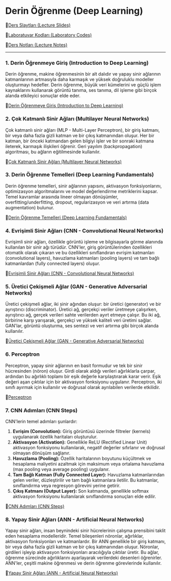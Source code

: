 # Derin Öğrenme (Deep Learning)

📒[Ders Slaytları (Lecture Slides)](https://github.com/elifbeyzatok00/Deep-Learning/tree/main/slaytlar)

📌[Laboratuvar Kodları (Laboratory Codes)](https://github.com/elifbeyzatok00/Deep-Learning/tree/main/Labaratuvar%20Kodlar%C4%B1)

📔[Ders Notları (Lecture Notes)](https://github.com/elifbeyzatok00/Deep-Learning/blob/main/Derin%20%C3%96%C4%9Freme%20Ders%20Notlar%C4%B1%202023-2024.pdf)

---
### 1. Derin Öğrenmeye Giriş (Introduction to Deep Learning)
Derin öğrenme, makine öğrenmesinin bir alt dalıdır ve yapay sinir ağlarının katmanlarının artmasıyla daha karmaşık ve yüksek doğruluklu modeller oluşturmayı hedefler. Derin öğrenme, büyük veri kümelerini ve güçlü işlem kaynaklarını kullanarak görüntü tanıma, ses tanıma, dil işleme gibi birçok alanda etkileyici sonuçlar elde eder.

🔗[Derin Öğrenmeye Giriş (Introduction to Deep Learning)](https://github.com/elifbeyzatok00/Deep-Learning/blob/main/slaytlar/1-Derin%20Ogrenmeye%20Giris.pptx)

### 2. Çok Katmanlı Sinir Ağları (Multilayer Neural Networks)
Çok katmanlı sinir ağları (MLP - Multi-Layer Perceptron), bir giriş katmanı, bir veya daha fazla gizli katman ve bir çıkış katmanından oluşur. Her bir katman, bir önceki katmandan gelen bilgiyi işler ve bir sonraki katmana ileterek, karmaşık ilişkileri öğrenir. Geri yayılım (backpropagation) algoritması, bu ağların eğitilmesinde kullanılır.

🔗[Çok Katmanlı Sinir Ağları (Multilayer Neural Networks)](https://github.com/elifbeyzatok00/Deep-Learning/blob/main/slaytlar/2-%20Cok%20Katmanl%C4%B1%20Sinir%20A%C4%9Flar%C4%B1.pptx)

### 3. Derin Öğrenme Temelleri (Deep Learning Fundamentals)
Derin öğrenme temelleri, sinir ağlarının yapısını, aktivasyon fonksiyonlarını, optimizasyon algoritmalarını ve model değerlendirme metriklerini kapsar. Temel kavramlar arasında lineer olmayan dönüşümler, overfitting/underfitting, dropout, regularizasyon ve veri artırma (data augmentation) bulunur.

🔗[Derin Öğrenme Temelleri (Deep Learning Fundamentals)](https://github.com/elifbeyzatok00/Deep-Learning/blob/main/slaytlar/3-Derin%20Ogrenme%20Temelleri.pptx)

### 4. Evrişimli Sinir Ağları (CNN - Convolutional Neural Networks)
Evrişimli sinir ağları, özellikle görüntü işleme ve bilgisayarla görme alanında kullanılan bir sinir ağı türüdür. CNN'ler, giriş görüntülerinden özellikleri otomatik olarak çıkaran ve bu özellikleri sınıflandıran evrişim katmanları (convolutional layers), havuzlama katmanları (pooling layers) ve tam bağlı katmanlardan (fully connected layers) oluşur.

🔗[Evrişimli Sinir Ağları (CNN - Convolutional Neural Networks)](https://github.com/elifbeyzatok00/Deep-Learning/blob/main/slaytlar/4-Evrisimli%20Sinir%20Aglar%C4%B1.pptx)

### 5. Üretici Çekişmeli Ağlar (GAN - Generative Adversarial Networks)
Üretici çekişmeli ağlar, iki sinir ağından oluşur: bir üretici (generator) ve bir ayrıştırıcı (discriminator). Üretici ağ, gerçekçi veriler üretmeye çalışırken, ayrıştırıcı ağ, gerçek verileri sahte verilerden ayırt etmeye çalışır. Bu iki ağ, birbirine karşı yarışarak, gerçekçi ve yüksek kaliteli veri üretimi sağlar. GAN'lar, görüntü oluşturma, ses sentezi ve veri artırma gibi birçok alanda kullanılır.

🔗[Üretici Çekişmeli Ağlar (GAN - Generative Adversarial Networks)]()

### 6. Perceptron
Perceptron, yapay sinir ağlarının en basit formudur ve tek bir sinir hücresinden (nöron) oluşur. Girdi olarak aldığı verileri ağırlıklarla çarpar, ardından bu ağırlıklı toplamı bir eşik değerle karşılaştırarak karar verir. Eşik değeri aşan çıktılar için bir aktivasyon fonksiyonu uygulanır. Perceptron, iki sınıfı ayırmak için kullanılır ve doğrusal olarak ayrılabilen verilerde etkilidir.

🔗[Perceptron](https://github.com/elifbeyzatok00/Deep-Learning/blob/main/Labaratuvar%20Kodlar%C4%B1/1-Perceptron.ipynb)

### 7. CNN Adımları (CNN Steps)
CNN'lerin temel adımları şunlardır:
1. **Evrişim (Convolution):** Giriş görüntüsü üzerinde filtreler (kernels) uygulanarak özellik haritaları oluşturulur.
2. **Aktivasyon (Activation):** Genellikle ReLU (Rectified Linear Unit) aktivasyon fonksiyonu kullanılarak, negatif değerler sıfırlanır ve doğrusal olmayan dönüşüm sağlanır.
3. **Havuzlama (Pooling):** Özellik haritalarının boyutunu küçültmek ve hesaplama maliyetini azaltmak için maksimum veya ortalama havuzlama (max pooling veya average pooling) uygulanır.
4. **Tam Bağlı Katman (Fully Connected Layer):** Havuzlama katmanlarından gelen veriler, düzleştirilir ve tam bağlı katmanlara iletilir. Bu katmanlar, sınıflandırma veya regresyon görevini yerine getirir.
5. **Çıkış Katmanı (Output Layer):** Son katmanda, genellikle softmax aktivasyon fonksiyonu kullanılarak sınıflandırma sonuçları elde edilir.

🔗[CNN Adımları (CNN Steps)](https://github.com/elifbeyzatok00/Deep-Learning/tree/main/Labaratuvar%20Kodlar%C4%B1/2-CNN%20Ad%C4%B1mlar%C4%B1)

### 8. Yapay Sinir Ağları (ANN - Artificial Neural Networks)
Yapay sinir ağları, insan beynindeki sinir hücrelerinin çalışma prensibini taklit eden hesaplama modelleridir. Temel bileşenleri nöronlar, ağırlıklar, aktivasyon fonksiyonları ve katmanlardır. Bir ANN genellikle bir giriş katmanı, bir veya daha fazla gizli katman ve bir çıkış katmanından oluşur. Nöronlar, girdileri işleyip aktivasyon fonksiyonları aracılığıyla çıktılar üretir. Bu ağlar, öğrenme sürecinde ağırlıklarını ayarlayarak verilerdeki desenleri öğrenirler. ANN'ler, çeşitli makine öğrenmesi ve derin öğrenme görevlerinde kullanılır.

🔗[Yapay Sinir Ağları (ANN - Artificial Neural Networks)](https://github.com/elifbeyzatok00/Deep-Learning/blob/main/Labaratuvar%20Kodlar%C4%B1/3-ANN_Delta.ipynb)
